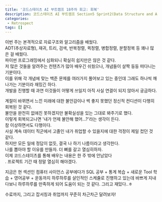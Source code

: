 ```yaml
---
title: '코드스테이츠 AI 부트캠프 18주차 회고: 회복'
description: 코드스테이츠 AI 부트캠프 Section5 Sprint2(Data Structure and Algorithm Core) 18주차 회고
categories:
 - Retrospect
tags: []
---
```


이번 주는 본격적으로 자료구조와 알고리즘을 배웠다.<br>
ADT(추상자료형), 재귀, 트리, 검색, 반복정렬, 퀵정렬, 병합정렬, 분할정복 등 꽤나 많은 걸 배웠다.<br>
파이썬 프로그래밍에서 심화되니 확실히 쉽지만은 않은 것 같다.<br>
저 많은 것들을 알려주는 컨텐츠가 많아 배우긴 쉬웠으나, 개념들이 살짝 둥둥 떠다니는 기분이다.<br>
이를 위해 각 개념에 맞는 백준 문제를 여러가지 풀어보고 있는 중인데 그래도 하나씩 깨 나가는 기분이라 재밌긴 하다.<br>
개발을 진행할 때 과연 이것들이 어떻게 쓰일지 아직 사실 연결이 되지 않아서 궁금하다.

계절이 바뀌면서 느낀 미래에 대한 불안감이나 썩 좋지 못했던 정신적 컨디션이 다행히 회복된 것 같다.<br>
불안을 완전히 없애진 못하겠지만 불확실성을 있는 그대로 봐주기로 했다.<br>
이렇게 회복되고나면 '내가 언제 불안해 했어...?'라는 생각이 든다.<br>
참 이상하면서도 다행이다.<br>
사실 계속 데이터 직군에서 고졸인 내가 취업할 수 있을지에 대한 걱정이 제일 컸던 것 같다.<br>
하지만 모든 일에 정답이 없듯, 결국 나 하기 나름이라고 생각한다.<br>
나를 뽑아야 할 이유를 만들자. 더 뼈를 갈고 열심히하자.<br>
이제 코드스테이츠를 통해 배우는 내용은 한 주 밖에 안남았다<br>.
프로젝트 기간 때 정말 열심히 해야겠다.

지금은 현 섹션인 컴퓨터 사이언스 공부에다가 SQL 공부 + 통계 복습 + 새로운 Tool 학습 + 영어공부 + 운동까지 하루하루를 살인적인 스케쥴로 진행하고 있는데 바쁘게 지내다보니 하루하루를 만족하게 되어 도움이 되는 것 같다. 그리고 재밌다..ㅎ

수료까지, 그리고 잡서칭과 취업까지 꾸준히 차근차근 달려보자!